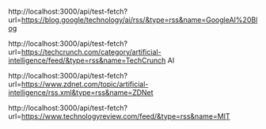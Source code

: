 http://localhost:3000/api/test-fetch?url=https://blog.google/technology/ai/rss/&type=rss&name=GoogleAI%20Blog

http://localhost:3000/api/test-fetch?url=https://techcrunch.com/category/artificial-intelligence/feed/&type=rss&name=TechCrunch AI

http://localhost:3000/api/test-fetch?url=https://www.zdnet.com/topic/artificial-intelligence/rss.xml&type=rss&name=ZDNet

http://localhost:3000/api/test-fetch?url=https://www.technologyreview.com/feed/&type=rss&name=MIT
